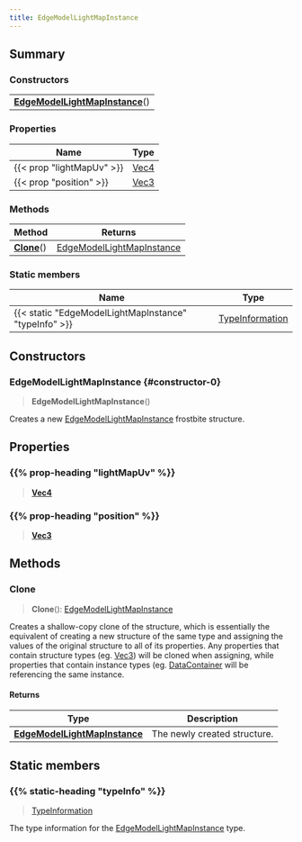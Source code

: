 ```yaml
---
title: EdgeModelLightMapInstance
---
```



## Summary
### Constructors
| |
| ----------- |
| **[EdgeModelLightMapInstance](#constructor-0)**() |

### Properties
| Name | Type |
| ---- | ---- |
| {{< prop "lightMapUv" >}} | [Vec4](/vext/ref/shared/class/vec4) |
| {{< prop "position" >}} | [Vec3](/vext/ref/shared/class/vec3) |

### Methods
| Method | Returns |
| ------ | ---- |
| **[Clone](#clone)**() | [EdgeModelLightMapInstance](/vext/ref/fb/edgemodellightmapinstance) |

### Static members
| Name | Type |
| ---- | ---- |
| {{< static "EdgeModelLightMapInstance" "typeInfo" >}} | [TypeInformation](/vext/ref/shared/class/typeinformation) |

## Constructors
### EdgeModelLightMapInstance {#constructor-0}
> **EdgeModelLightMapInstance**()

Creates a new [EdgeModelLightMapInstance](/vext/ref/fb/edgemodellightmapinstance) frostbite structure.

## Properties
### {{% prop-heading "lightMapUv" %}}
> **[Vec4](/vext/ref/shared/class/vec4)**

### {{% prop-heading "position" %}}
> **[Vec3](/vext/ref/shared/class/vec3)**

## Methods
### Clone
> **Clone**(): [EdgeModelLightMapInstance](/vext/ref/fb/edgemodellightmapinstance)

Creates a shallow-copy clone of the structure, which is essentially the equivalent of creating a new structure of the same type and assigning the values of the original structure to all of its properties. Any properties that contain structure types (eg. [Vec3](/vext/ref/shared/class/vec3)) will be cloned when assigning, while properties that contain instance types (eg. [DataContainer](/vext/ref/shared/class/datacontainer) will be referencing the same instance.

#### Returns
| Type | Description |
| ---- | ----------- |
| **[EdgeModelLightMapInstance](/vext/ref/fb/edgemodellightmapinstance)** | The newly created structure. |

## Static members
### {{% static-heading "typeInfo" %}}
> [TypeInformation](/vext/ref/shared/class/typeinformation)

The type information for the [EdgeModelLightMapInstance](/vext/ref/fb/edgemodellightmapinstance) type.

